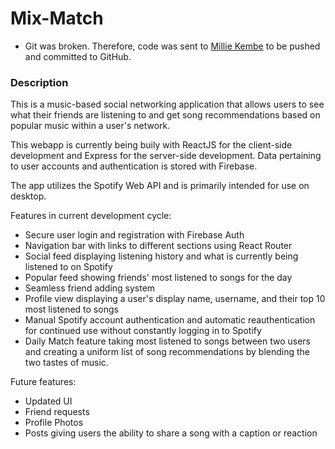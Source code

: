# Mix-Match

* Git was broken. Therefore, code was sent to [Millie Kembe](https://github.com/mkembe) to be pushed and committed to GitHub.

### Description
This is a music-based social networking application that allows users to see what their friends are listening to and get song recommendations based on popular music within a user's network. 

This webapp is currently being buily with ReactJS for the client-side development and Express for the server-side development. Data pertaining to user accounts and authentication is stored with Firebase.

The app utilizes the Spotify Web API and is primarily intended for use on desktop. 

Features in current development cycle:
- Secure user login and registration with Firebase Auth 
- Navigation bar with links to different sections using React Router
- Social feed displaying listening history and what is currently being listened to on Spotify
- Popular feed showing friends' most listened to songs for the day
- Seamless friend adding system
- Profile view displaying a user's display name, username, and their top 10 most listened to songs
- Manual Spotify account authentication and automatic reauthentication for continued use without constantly logging in to Spotify
- Daily Match feature taking most listened to songs between two users and creating a uniform list of song recommendations by blending the two tastes of music. 

Future features:
- Updated UI
- Friend requests 
- Profile Photos
- Posts giving users the ability to share a song with a caption or reaction
